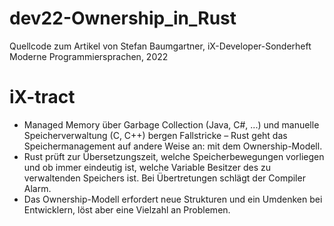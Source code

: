 # dev22-Ownership_in_Rust
Quellcode zum Artikel von Stefan Baumgartner, iX-Developer-Sonderheft Moderne Programmiersprachen, 2022

# iX-tract
* Managed Memory über Garbage Collection (Java, C#, ...) und manuelle Speicherverwaltung (C, C++) bergen Fallstricke – Rust geht das Speichermanagement auf andere Weise an: mit dem Ownership-Modell.
* Rust prüft zur Übersetzungszeit, welche Speicherbewegungen vorliegen und ob immer eindeutig ist, welche Variable Besitzer des zu verwaltenden Speichers ist. Bei Übertretungen schlägt der Compiler Alarm.
* Das Ownership-Modell erfordert neue Strukturen und ein Umdenken bei Entwicklern, löst aber eine Vielzahl an Problemen.
